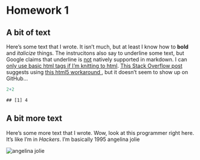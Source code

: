 Homework 1
================

## A bit of text

Here’s some text that I wrote. It isn’t much, but at least I know how to
**bold** and *italicize* things. The instrucitons also say to underline
some text, but Google claims that underline is <u>not</u> natively
supported in markdown. I can <ins>only use basic html tags if I’m
knitting to html</ins>. [This Stack Overflow
post](https://stackoverflow.com/questions/63691866/underline-in-rmarkdown-to-microsoft-word)
suggests using <span style="text-decoration:underline"> this html5
workaround </span>, but it doesn’t seem to show up on GitHub…

``` r
2+2
```

    ## [1] 4

## A bit more text

Here’s some more text that I wrote. Wow, look at this programmer right
here. It’s like I’m in *Hackers*. I’m basically 1995 angelina jolie

![angelina
jolie](https://github.com/rsimberloff/MICR_575/blob/master/hackers1995.jpg?raw=true)
